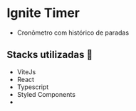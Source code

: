 # Ignite Timer 
- Cronômetro com histórico de paradas

## Stacks utilizadas :robot:
- ViteJs
- React
- Typescript
- Styled Components
- 